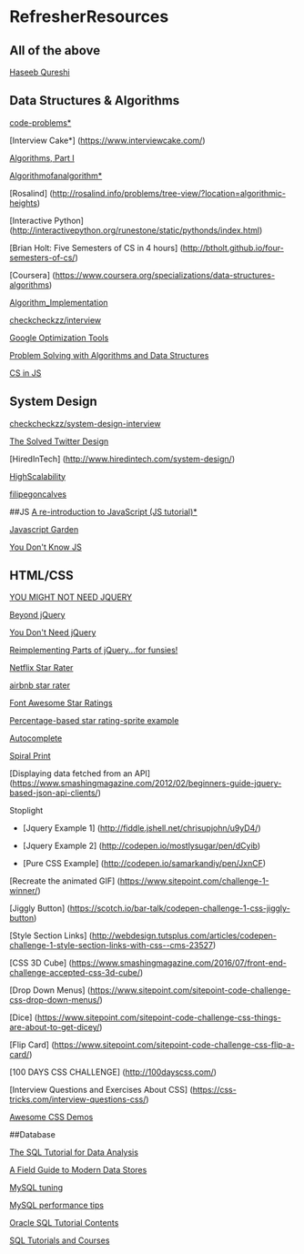 # RefresherResources

## All of the above
[Haseeb Qureshi](http://haseebq.com/)

## Data Structures & Algorithms

[code-problems*](https://github.com/blakeembrey/code-problems)

[Interview Cake*] (https://www.interviewcake.com/)

[Algorithms, Part I](https://www.coursera.org/learn/introduction-to-algorithms#)

[Algorithmofanalgorithm*](https://github.com/yilenpan/algorithmofanalgorithm)

[Rosalind]	(http://rosalind.info/problems/tree-view/?location=algorithmic-heights)

[Interactive Python]	(http://interactivepython.org/runestone/static/pythonds/index.html)

[Brian Holt: Five Semesters of CS in 4 hours]	(http://btholt.github.io/four-semesters-of-cs/)

[Coursera]	(https://www.coursera.org/specializations/data-structures-algorithms)

[Algorithm_Implementation](https://en.wikibooks.org/wiki/Algorithm_Implementation/Sorting/Quicksort#JavaScript)

[checkcheckzz/interview](https://github.com/checkcheckzz/interview)

[Google Optimization Tools](https://developers.google.com/optimization/)

[Problem Solving with Algorithms and Data Structures](http://interactivepython.org/runestone/static/pythonds/Graphs/StronglyConnectedComponents.html)

[CS in JS](https://github.com/benoitvallon/computer-science-in-javascript)

## System Design

[checkcheckzz/system-design-interview](https://github.com/checkcheckzz/system-design-interview)

[The Solved Twitter Design](http://www.hiredintech.com/data/uploads/hiredintech_system_design_the_twitter_problem_beta.pdf)

[HiredInTech] (http://www.hiredintech.com/system-design/)

[HighScalability](http://highscalability.com/start-here/)

[filipegoncalves](https://github.com/filipegoncalves/interview-questions/tree/master/systems_design)

##JS
[A re-introduction to JavaScript (JS tutorial)*](https://developer.mozilla.org/en-US/docs/Web/JavaScript/A_re-introduction_to_JavaScript)

[Javascript Garden](http://bonsaiden.github.io/JavaScript-Garden/)

[You Don't Know JS](http://bonsaiden.github.io/JavaScript-Garden/)


## HTML/CSS

[YOU MIGHT NOT NEED JQUERY](http://youmightnotneedjquery.com/)

[Beyond jQuery](https://github.com/Beyond-jQuery/exercise)

[You Don't Need jQuery](https://github.com/oneuijs/You-Dont-Need-jQuery)

[Reimplementing Parts of jQuery...for funsies!](https://github.com/yanarchy/yQuery)

[Netflix Star Rater](http://rog.ie/blog/css-star-rater)

[airbnb star rater](http://nerds.airbnb.com/quick-tip-making-star-ratings-with-one-image/)

[Font Awesome Star Ratings](http://bootsnipp.com/snippets/featured/font-awesome-star-ratings)

[Percentage-based star rating-sprite example](https://codepen.io/Bluetidepro/pen/GkpEa)

[Autocomplete](https://codepen.io/samiconductor/pen/ogcbB)

[Spiral Print](https://gist.github.com/dlwjiang/bb75c89a2ce92cbbd909)

[Displaying data fetched from an API] (https://www.smashingmagazine.com/2012/02/beginners-guide-jquery-based-json-api-clients/)

Stoplight

- [Jquery Example 1] (http://fiddle.jshell.net/chrisupjohn/u9yD4/)

- [Jquery Example 2] (http://codepen.io/mostlysugar/pen/dCyib)

- [Pure CSS Example] (http://codepen.io/samarkandiy/pen/JxnCF)

[Recreate the animated GIF] (https://www.sitepoint.com/challenge-1-winner/)

[Jiggly Button] (https://scotch.io/bar-talk/codepen-challenge-1-css-jiggly-button)

[Style Section Links] (http://webdesign.tutsplus.com/articles/codepen-challenge-1-style-section-links-with-css--cms-23527)

[CSS 3D Cube] (https://www.smashingmagazine.com/2016/07/front-end-challenge-accepted-css-3d-cube/)

[Drop Down Menus] (https://www.sitepoint.com/sitepoint-code-challenge-css-drop-down-menus/)

[Dice] (https://www.sitepoint.com/sitepoint-code-challenge-css-things-are-about-to-get-dicey/)

[Flip Card] (https://www.sitepoint.com/sitepoint-code-challenge-css-flip-a-card/)

[100 DAYS CSS CHALLENGE] (http://100dayscss.com/)

[Interview Questions and Exercises About CSS] (https://css-tricks.com/interview-questions-css/)

[Awesome CSS Demos](http://codepen.io/jaymaymo/pen/QNEgjr)

##Database

[The SQL Tutorial for Data Analysis](https://community.modeanalytics.com/sql/tutorial/introduction-to-sql/)

[A Field Guide to Modern Data Stores](https://event.on24.com/eventRegistration/EventLobbyServlet?target=reg20.jsp&partnerref=160912&eventid=1240121&sessionid=1&key=9E23B44802902EAD0BB2603F0434742E&regTag=35370&sourcepage=register)

[MySQL tuning](http://code.tutsplus.com/tutorials/writing-blazing-fast-mysql-queries--cms-25085)

[MySQL performance tips](http://www.infoworld.com/article/2616674/database-administration/10-essential-performance-tips-for-mysql.html?page=3)

[Oracle SQL Tutorial Contents](http://www.oracle-dba-online.com/sql/oracle_sql_tutorial.htm)

[SQL Tutorials and Courses](https://hackr.io/tutorials/sql)
